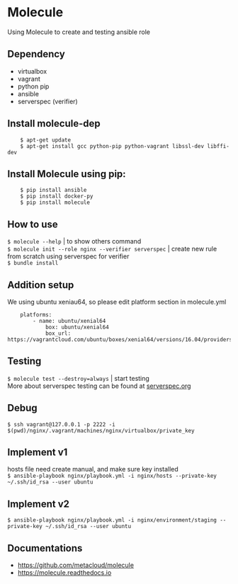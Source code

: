 # Molecule
Using Molecule to create and testing ansible role

## Dependency
* virtualbox
* vagrant
* python pip
* ansible
* serverspec (verifier)

## Install molecule-dep
```
	$ apt-get update
	$ apt-get install gcc python-pip python-vagrant libssl-dev libffi-dev
```

## Install Molecule using pip:
```
	$ pip install ansible
	$ pip install docker-py
	$ pip install molecule
```

## How to use
`$ molecule --help` | to show others command  
`$ molecule init --role nginx --verifier serverspec` | create new rule from scratch using serverspec for verifier  
`$ bundle install`  

## Addition setup
We using ubuntu xeniau64, so please edit platform section in molecule.yml  
```
	platforms:
    	- name: ubuntu/xenial64
      		box: ubuntu/xenial64
      		box_url: https://vagrantcloud.com/ubuntu/boxes/xenial64/versions/16.04/providers/virtualbox.box
```

## Testing
`$ molecule test --destroy=always` | start testing  
More about serverspec testing can be found at [serverspec.org](http://serverspec.org/resource_types.html)

## Debug  
`$ ssh vagrant@127.0.0.1 -p 2222 -i $(pwd)/nginx/.vagrant/machines/nginx/virtualbox/private_key`

## Implement v1
hosts file need create manual, and make sure key installed  
`$ ansible-playbook nginx/playbook.yml -i nginx/hosts --private-key ~/.ssh/id_rsa --user ubuntu`

## Implement v2
`$ ansible-playbook nginx/playbook.yml -i nginx/environment/staging --private-key ~/.ssh/id_rsa --user ubuntu`

## Documentations
* https://github.com/metacloud/molecule
* https://molecule.readthedocs.io

